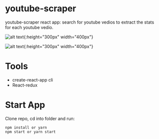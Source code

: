 # youtube-scraper

youtube-scraper react app: search for youtube vedios to extract the stats for each youtube vedio.

![alt text](https://amo2019.github.io/media-sample-files/youtube-react-app/youtube0.png?raw=true){:height="300px" width="400px"}<br/>

![alt text](https://amo2019.github.io/media-sample-files/youtube-react-app/youtube2.png?raw=true){:height="300px" width="400px"}<br/>

# Tools

- create-react-app cli
- React-redux

# Start App

Clone repo, cd into folder and run:

```git
npm install or yarn
npm start or yarn start
```
